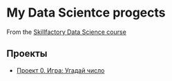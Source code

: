 # My Data Scientce progects

From the [Skillfactory Data Science course](https://skillfactory.ru/courses/data-science)

## Проекты

* [Проект 0. Игра: Угадай число]()

